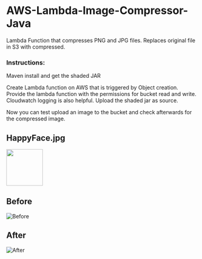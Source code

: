 # AWS-Lambda-Image-Compressor-Java
Lambda Function that compresses PNG and JPG files. Replaces original file in S3 with compressed. 

### Instructions:
Maven install and get the shaded JAR

Create Lambda function on AWS that is triggered by Object creation.
Provide the lambda function with the permissions for bucket read and write. Cloudwatch logging is also helpful.
Upload the shaded jar as source.

Now you can test upload an image to the bucket and check afterwards for the compressed image.

## HappyFace.jpg
<img src="https://i.imgur.com/zIJeBvK.jpg" width="96">

## Before
![Before](https://i.imgur.com/RyMGsVW.png)


## After
![After](https://i.imgur.com/OQnRCvs.png)
